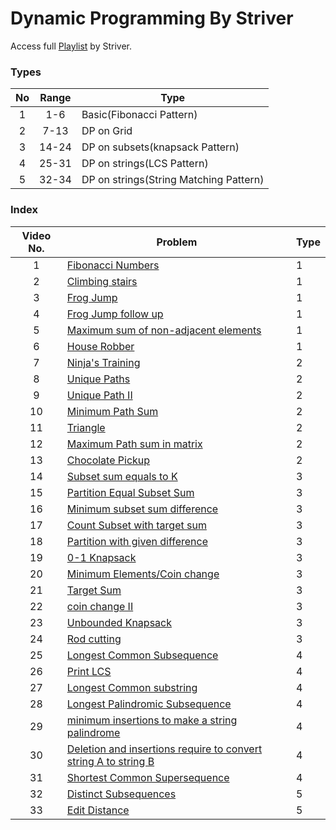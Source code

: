 # Dynamic Programming By Striver

Access full [Playlist](<(https://www.youtube.com/playlist?list=PLgUwDviBIf0qUlt5H_kiKYaNSqJ81PMMY)>) by Striver.

### Types

| No  | Range | Type                                   |
| :-: | :---: | -------------------------------------- |
|  1  |  1-6  | Basic(Fibonacci Pattern)               |
|  2  | 7-13  | DP on Grid                             |
|  3  | 14-24 | DP on subsets(knapsack Pattern)        |
|  4  | 25-31 | DP on strings(LCS Pattern)             |
|  5  | 32-34 | DP on strings(String Matching Pattern) |

### Index

| Video No. | Problem                                                                                                                          | Type |
| :-------: | -------------------------------------------------------------------------------------------------------------------------------- | ---- |
|     1     | [Fibonacci Numbers](./1_fibonacciNumbers.md)                                                                                     | 1    |
|     2     | [Climbing stairs](./2_climbingStairs.md)                                                                                         | 1    |
|     3     | [Frog Jump](./3_frogJump.md)                                                                                                     | 1    |
|     4     | [Frog Jump follow up](./4_KfrogJump.md)                                                                                          | 1    |
|     5     | [Maximum sum of non-adjacent elements](./5_MaximumSum.md)                                                                        | 1    |
|     6     | [House Robber](./6_HouseRobberII.md)                                                                                             | 1    |
|     7     | [Ninja's Training](./7_ninjasTraining.md)                                                                                        | 2    |
|     8     | [Unique Paths](./8_UniquePaths.md)                                                                                               | 2    |
|     9     | [Unique Path II](./9_UniquePathII.md)                                                                                            | 2    |
|    10     | [Minimum Path Sum](./10_MinimumPathSum.md)                                                                                       | 2    |
|    11     | [Triangle](./11.triangle.md)                                                                                                     | 2    |
|    12     | [Maximum Path sum in matrix](./12_MaximumPathSum.md)                                                                             | 2    |
|    13     | [Chocolate Pickup](./13_chocolatePickup.md)                                                                                      | 2    |
|    14     | [Subset sum equals to K](./14_subsetSumEqualsK.md)                                                                               | 3    |
|    15     | [Partition Equal Subset Sum](./15_PartitionEqualSubsetSum.md)                                                                    | 3    |
|    16     | [Minimum subset sum difference](./16_MinimumSubsetSumDifference.md)                                                              | 3    |
|    17     | [Count Subset with target sum](./17_CountSubsetWithTargetSum.md)                                                                 | 3    |
|    18     | [Partition with given difference](./18_PartitionWithGivenDifference.md)                                                          | 3    |
|    19     | [0-1 Knapsack](./19_0-1Knapsack.md)                                                                                              | 3    |
|    20     | [Minimum Elements/Coin change](./20_MinimumElements.md)                                                                          | 3    |
|    21     | [Target Sum](./21_TargetSum.md)                                                                                                  | 3    |
|    22     | [coin change II](./22_coinChangeII.md)                                                                                           | 3    |
|    23     | [Unbounded Knapsack](./23_UnboundedKnapsack.md)                                                                                  | 3    |
|    24     | [Rod cutting](./24_RodCutting.md)                                                                                                | 3    |
|    25     | [Longest Common Subsequence](./25_LongestCommonSubsequence.md)                                                                   | 4    |
|    26     | [Print LCS](./26_PrintLCS.md)                                                                                                    | 4    |
|    27     | [Longest Common substring](./27_LongestCommonSubstring.md)                                                                       | 4    |
|    28     | [Longest Palindromic Subsequence](./28_LongestPalindromicSubsequence.md)                                                         | 4    |
|    29     | [minimum insertions to make a string palindrome](./29_minimumInsertionsToMakeAStringPalindrome.md)                               | 4    |
|    30     | [Deletion and insertions require to convert string A to string B](./30_deletionAndInsertionsRequireToConvertStringAToStringB.md) | 4    |
|    31     | [Shortest Common Supersequence](./31_ShortestCommonSupersequence.md)                                                             | 4    |
| 32 | [Distinct Subsequences](./32_DistinctSubsequences.md) | 5 |
| 33 |[Edit Distance](./33_EditDistance.md) | 5 |